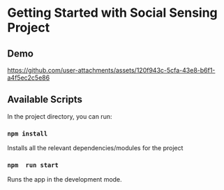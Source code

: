 # Getting Started with Social Sensing Project

## Demo

https://github.com/user-attachments/assets/120f943c-5cfa-43e8-b6f1-a4f5ec2c5e86

## Available Scripts

In the project directory, you can run:

### `npm install`

Installs all the relevant dependencies/modules for the project 

### `npm  run start`

Runs the app in the development mode.


